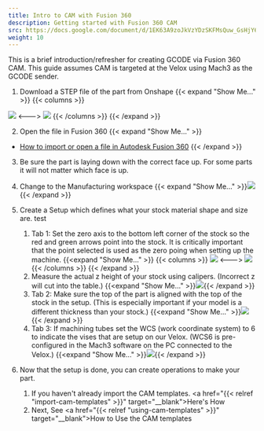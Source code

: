 ```yaml
---
title: Intro to CAM with Fusion 360
description: Getting started with Fusion 360 CAM
src: https://docs.google.com/document/d/1EK63A9zoJkVzYDzSKFMsQuw_GsHjY60yi7C2bry6HIY
weight: 10
---
```


This is a brief introduction/refresher for creating GCODE via Fusion 360 CAM. This guide assumes CAM is targeted at the Velox using Mach3 as the GCODE sender.

1. Download a STEP file of the part from Onshape {{< expand "Show Me..." >}}
{{< columns >}}
<img src="onshape-export.png">
<---> <!-- separator between columns -->
<img src="onshape-export-type.png">
{{< /columns >}}
{{< /expand >}}

2. Open the file in Fusion 360 {{< expand "Show Me..." >}}
- [How to import or open a file in Autodesk Fusion 360](https://knowledge.autodesk.com/support/fusion-360/learn-explore/caas/sfdcarticles/sfdcarticles/How-to-import-or-open-a-file-in-Autodesk-Fusion-360.html)
{{< /expand >}}
3. Be sure the part is laying down with the correct face up. For some parts it will not matter which face is up.
4. Change to the Manufacturing workspace {{< expand "Show Me..." >}}![](fusion-manufacture.png){{< /expand >}}

5. Create a Setup which defines what your stock material shape and size are. test
    1. Tab 1: Set the zero axis to the bottom left corner of the stock so the red and green arrows point into the stock. It is critically important that the point selected is used as the zero poing when setting up the machine. {{<expand "Show Me..." >}}
{{< columns >}}
![](fusion-setup-oigin-axes.png?height=180px)
<--->
![](fusion-setup-tab1-origin.png?height=280px)
{{< /columns >}}
   {{< /expand >}}
    2.  Measure the actual z height of your stock using calipers. (Incorrect z will cut into the table.) {{<expand "Show Me..." >}}![](measure-stock-thickness.jpg?height=180px){{< /expand >}}
    3. Tab 2: Make sure the top of the part is aligned with the top of the stock in the setup. (This is especially important if your model is a different thickness than your stock.) {{<expand "Show Me..." >}}![](fusion-setup-tab2-stock-size.png?height=280px){{< /expand >}}
    4. Tab 3: If machining tubes set the WCS (work coordinate system) to 6 to indicate the vises that are setup on our Velox. (WCS6 is pre-configured in the Mach3 software on the PC connected to the Velox.) {{<expand "Show Me..." >}}![](fusion-setup-tab3.png?height=180px){{< /expand >}}
    
6. Now that the setup is done, you can create operations to make your part.
    1. If you haven't already import the CAM templates. <a href="{{< relref "import-cam-templates" >}}" target="__blank">Here's How</a>
    2. Next, See <a href="{{< relref "using-cam-templates" >}}" target="__blank">How to Use the CAM templates</a>




